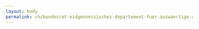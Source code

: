```yaml
---
layout: body
permalink: ch/bundesrat-eidgenoessisches-departement-fuer-auswaertige-angelegenheiten-direktion-fuer-entwicklung-und-zusammenarbeit-direktionsbereich-regionale-zusammenarbeit-abteilung-ost-und-suedliches-afrika-kobue-nairobi-rz/
---
```


